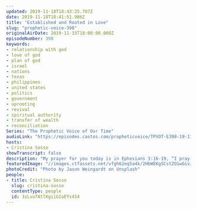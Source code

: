 ```yaml
---
updated: 2019-11-18T18:43:25.707Z
date: 2019-11-18T18:41:51.986Z
title: "Established and Rooted in Love"
slug: "prophetic-voice-398"
originalAirDate: 2019-11-15T18:00:00.000Z
episodeNumber: 398
keywords:
- relationship with god
- love of god
- plan of god
- israel
- nations
- texas
- philippines
- united states
- politics
- government
- uprooting
- revival
- spiritual authority
- transfer of wealth
- reconciliation
Series: "The Prophetic Voice of Our Time"
audioLink: "https://episodes.castos.com/propheticvoice/TPVOT-E398-19-11-16-17-Established-and-Rooted-in-Love.mp3"
hosts:
- Cristina Sosso
showTranscript: false
description: "My prayer for you today is in Ephesians 3:16-19, “I pray that out of his glorious riches he may strengthen you with power through his Spirit in your inner being,  so that Christ may dwell in your hearts through faith. And I pray that you, being rooted and established in love, may have power, together with all the Lord’s holy people, to grasp how wide and long and high and deep is the love of Christ,  and to know this love that surpasses knowledge—that you may be filled to the measure of all the fullness of God.”"
featuredImage: "//images.ctfassets.net/vfgh62eq5a4k/2HbWEKgSCstZO1wGivJOpW/4828ca645b7ec88d4ad0e2d9aeb37dae/jason-weingardt-rcu5pg154QQ-unsplash.jpg"
photoCredit: "Photo by Jason Weingardt on Unsplash"
people:
- title: Cristina Sosso
  slug: cristina-sosso
  contentType: people
  id: 3zLvufAtlKgiiGIaEYs4S4
---
```

